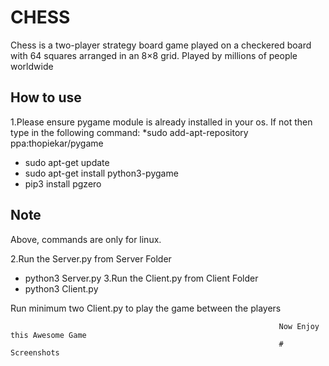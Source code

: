 # CHESS
Chess is a two-player strategy board game played on a checkered board with 64 squares arranged in an 8×8 grid. Played by millions of people worldwide

## How to use
1.Please ensure pygame module is already installed in your os. If not then type in the following command:
*sudo add-apt-repository ppa:thopiekar/pygame
* sudo apt-get update
* sudo apt-get install python3-pygame
* pip3 install pgzero

## Note
Above, commands are only for linux.

2.Run the Server.py from Server Folder
  * python3 Server.py
3.Run the Client.py from Client Folder
  * python3 Client.py

Run minimum two Client.py to play the game between the players

                                                                Now Enjoy this Awesome Game
                                                                # Screenshots


